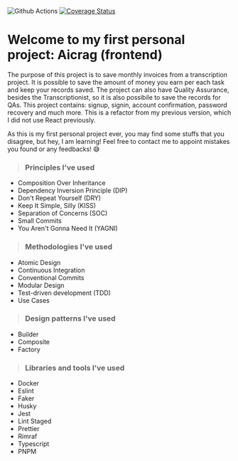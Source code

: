 ![Github Actions](https://github.com/christian-gama/aicrag-v2-frontend/actions/workflows/main.yml/badge.svg) [![Coverage Status](https://coveralls.io/repos/github/christian-gama/aicrag-v2-frontend/badge.svg?branch=main)](https://coveralls.io/github/christian-gama/aicrag-v2-frontend?branch=main)

# Welcome to my first personal project: Aicrag (frontend)

The purpose of this project is to save monthly invoices from a transcription project. It is possible to save the amount of money you earn per each task and keep your records saved. The project can also have Quality Assurance, besides the Transcriptionist, so it is also possibile to save the records for QAs.
This project contains: signup, signin, account confirmation, password recovery and much more. This is a refactor from my previous version, which I did not use React previously.

As this is my first personal project ever, you may find some stuffs that you disagree, but hey, I am learning! Feel free to contact me to appoint mistakes you found or any feedbacks! 😅

> ### Principles I've used

- Composition Over Inheritance
- Dependency Inversion Principle (DIP)
- Don't Repeat Yourself (DRY)
- Keep It Simple, Silly (KISS)
- Separation of Concerns (SOC)
- Small Commits
- You Aren't Gonna Need It (YAGNI)

> ### Methodologies I've used

- Atomic Design
- Continuous Integration
- Conventional Commits
- Modular Design
- Test-driven development (TDD)
- Use Cases

> ### Design patterns I've used

- Builder
- Composite
- Factory

> ### Libraries and tools I've used

- Docker
- Eslint
- Faker
- Husky
- Jest
- Lint Staged
- Prettier
- Rimraf
- Typescript
- PNPM
